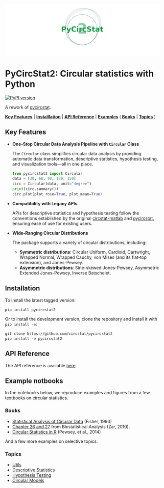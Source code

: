 ![logo](https://raw.githubusercontent.com/circstat/pycircstat2/main/docs/docs/images/logo.png)

# PyCircStat2: Circular statistics with Python

[![PyPI version](https://badge.fury.io/py/pycircstat2.svg)](https://badge.fury.io/py/pycircstat2)

A rework of [pycircstat](https://github.com/circstat/pycircstat).

[**Key Features**](#key-features) |
[**Installlation**](#installation) | 
[**API Reference**](#api-reference) |
[**Examples**](#examples-notebooks) (
[**Books**](#books) |
[**Topics**](#topics)
)

## Key Features

- **One-Stop Circular Data Analysis Pipeline with `Circular` Class**  

    The `Circular` class simplifies circular data analysis by providing automatic data transformation, descriptive statistics, hypothesis testing, and visualization tools—all in one place.  

    ```python
    from pycircstat2 import Circular
    data = [30, 60, 90, 120, 150]
    circ = Circular(data, unit="degree")
    print(circ.summary())
    circ.plot(plot_rose=True, plot_mean=True)
    ```

- **Compatibility with Legacy APIs**  

  APIs for descriptive statistics and hypothesis testing follow the conventions established by the original [circstat-matlab](https://github.com/circstat/circstat-matlab) and [pycircstat](https://github.com/circstat/pycircstat), ensuring ease of use for existing users.


- **Wide-Ranging Circular Distributions**  

  The package supports a variety of circular distributions, including:  
  - **Symmetric distributions**: Circular Uniform, Cardioid, Cartwright, Wrapped Normal, Wrapped Cauchy, von Mises (and its flat-top extension), and Jones-Pewsey.
  - **Asymmetric distributions**: Sine-skewed Jones-Pewsey, Asymmetric Extended Jones-Pewsey, Inverse Batschelet.


## Installation

To install the latest tagged version:

```
pip install pycircstat2
```

Or to install the development version, clone the repository and install it with `pip install -e`:

```
git clone https://github.com/circstat/pycircstat2
pip install -e pycircstat2
```

## API Reference

The API reference is available [here](https://circstat.github.io/pycircstat2/reference/base/).

## Example notbooks

In the notebooks below, we reproduce examples and figures from a few textbooks on circular statistics.

### Books

-   [Statistical Analysis of Circular Data](https://github.com/circstat/pycircstat2/blob/main/examples/B1-Fisher-1993.ipynb) (Fisher, 1993)
-   [Chapter 26 and 27](https://github.com/circstat/pycircstat2/blob/main/examples/B2-Zar-2010.ipynb) from Biostatistical Analysis (Zar, 2010).
-   [Circular Statistics in R](https://github.com/circstat/pycircstat2/blob/main/examples/B3-Pewsey-2014.ipynb) (Pewsey, et al., 2014)

And a few more examples on selective topics:

### Topics

-   [Utils](https://github.com/circstat/pycircstat2/blob/main/examples/T0-utils.ipynb)
-   [Descriptive Statistics](https://github.com/circstat/pycircstat2/blob/main/examples/T1-descriptive-statistics.ipynb)
-   [Hypothesis Testing](https://github.com/circstat/pycircstat2/blob/main/examples/T2-hypothesis-testing.ipynb)
-   [Circular Models](https://github.com/circstat/pycircstat2/blob/main/examples/T3-circular-models.ipynb)

